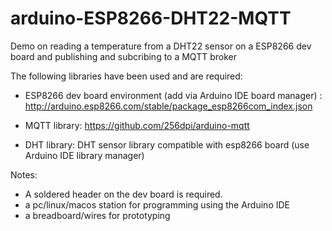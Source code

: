 # arduino-ESP8266-DHT22-MQTT
Demo on reading a temperature from a DHT22 sensor on a ESP8266 dev board and publishing and subcribing to a MQTT broker 

The following libraries have been used and are required:

- ESP8266 dev board environment (add via Arduino IDE board manager) : http://arduino.esp8266.com/stable/package_esp8266com_index.json

- MQTT library: https://github.com/256dpi/arduino-mqtt

- DHT library: DHT sensor library compatible with esp8266 board (use Arduino IDE library manager)  

Notes:

- A soldered header on the dev board is required.
- a pc/linux/macos station for programming using the Arduino IDE
- a breadboard/wires for prototyping 
